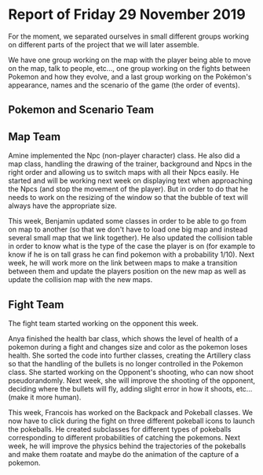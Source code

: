 #  Report of Friday 29 November 2019

For the moment, we separated ourselves in small different groups working on different parts of the project that we will later assemble.

We have one group working on the map with the player being able to move on the map, talk to people, etc..., one group working on the fights between Pokemon and how they evolve, and a last group working on the Pokémon's appearance, names and the scenario of the game (the order of events).


## Pokemon and Scenario Team

## Map Team
Amine implemented the Npc (non-player character) class. He also did a map class, handling the drawing of the trainer, background and Npcs in the right order and allowing us to switch maps with all their Npcs easily. He started and will be working next week on displaying text when approaching the Npcs (and stop the movement of the player). But in order to do that he needs to work on the resizing of the window so that the bubble of text will always have the appropriate size.


This week, Benjamin updated some classes in order to be able to go from on map to another (so that we don't have to load one big map and instead several small map that we link together). He also updated the collision table in order to know what is the type of the case the player is on (for example to know if he is on tall grass he can find pokemon with a probability 1/10). Next week, he will work more on the link between maps to make a transition between them and update the players position on the new map as well as update the collision map with the new maps.

## Fight Team
The fight team started working on the opponent this week.

Anya finished the health bar class, which shows the level of health of a pokemon during a fight and changes size and color as the pokemon loses health. She sorted the code into further classes, creating the Artillery class so that the handling of the bullets is no longer controlled in the Pokemon class. She started working on the Opponent's shooting, who can now shoot pseudorandomly. Next week, she will improve the shooting of the opponent, deciding where the bullets will fly, adding slight error in how it shoots, etc... (make it more human). 

This week, Francois has worked on the Backpack and Pokeball classes. We now have to click during the fight on three different pokeball icons to launch the pokeballs. He created subclasses for different types of pokeballs corresponding to different probabilities of catching the pokemons. Next week, he will improve the physics behind the trajectories of the pokeballs and make them roatate and maybe do the animation of the capture of a pokemon. 
